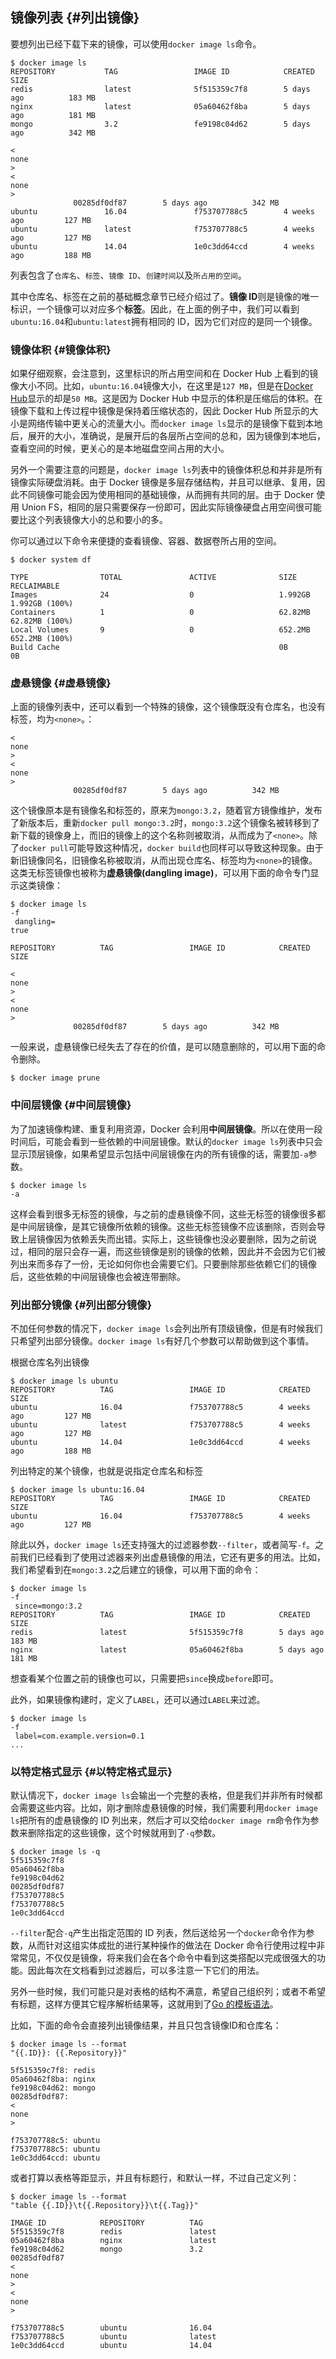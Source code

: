 ## 镜像列表 {#列出镜像}

要想列出已经下载下来的镜像，可以使用`docker image ls`命令。

```
$ docker image ls
REPOSITORY           TAG                 IMAGE ID            CREATED             SIZE
redis                latest              5f515359c7f8        5 days ago          183 MB
nginx                latest              05a60462f8ba        5 days ago          181 MB
mongo                3.2                 fe9198c04d62        5 days ago          342 MB

<
none
>
<
none
>
              00285df0df87        5 days ago          342 MB
ubuntu               16.04               f753707788c5        4 weeks ago         127 MB
ubuntu               latest              f753707788c5        4 weeks ago         127 MB
ubuntu               14.04               1e0c3dd64ccd        4 weeks ago         188 MB

```

列表包含了`仓库名`、`标签`、`镜像 ID`、`创建时间`以及`所占用的空间`。

其中仓库名、标签在之前的基础概念章节已经介绍过了。**镜像 ID**则是镜像的唯一标识，一个镜像可以对应多个**标签**。因此，在上面的例子中，我们可以看到`ubuntu:16.04`和`ubuntu:latest`拥有相同的 ID，因为它们对应的是同一个镜像。

### 镜像体积 {#镜像体积}

如果仔细观察，会注意到，这里标识的所占用空间和在 Docker Hub 上看到的镜像大小不同。比如，`ubuntu:16.04`镜像大小，在这里是`127 MB`，但是在[Docker Hub](https://hub.docker.com/r/library/ubuntu/tags/)显示的却是`50 MB`。这是因为 Docker Hub 中显示的体积是压缩后的体积。在镜像下载和上传过程中镜像是保持着压缩状态的，因此 Docker Hub 所显示的大小是网络传输中更关心的流量大小。而`docker image ls`显示的是镜像下载到本地后，展开的大小，准确说，是展开后的各层所占空间的总和，因为镜像到本地后，查看空间的时候，更关心的是本地磁盘空间占用的大小。

另外一个需要注意的问题是，`docker image ls`列表中的镜像体积总和并非是所有镜像实际硬盘消耗。由于 Docker 镜像是多层存储结构，并且可以继承、复用，因此不同镜像可能会因为使用相同的基础镜像，从而拥有共同的层。由于 Docker 使用 Union FS，相同的层只需要保存一份即可，因此实际镜像硬盘占用空间很可能要比这个列表镜像大小的总和要小的多。

你可以通过以下命令来便捷的查看镜像、容器、数据卷所占用的空间。

```
$ docker system df

TYPE                TOTAL               ACTIVE              SIZE                RECLAIMABLE
Images              24                  0                   1.992GB             1.992GB (100%)
Containers          1                   0                   62.82MB             62.82MB (100%)
Local Volumes       9                   0                   652.2MB             652.2MB (100%)
Build Cache                                                 0B                  0B

```

### 虚悬镜像 {#虚悬镜像}

上面的镜像列表中，还可以看到一个特殊的镜像，这个镜像既没有仓库名，也没有标签，均为`<none>`。：

```
<
none
>
<
none
>
              00285df0df87        5 days ago          342 MB

```

这个镜像原本是有镜像名和标签的，原来为`mongo:3.2`，随着官方镜像维护，发布了新版本后，重新`docker pull mongo:3.2`时，`mongo:3.2`这个镜像名被转移到了新下载的镜像身上，而旧的镜像上的这个名称则被取消，从而成为了`<none>`。除了`docker pull`可能导致这种情况，`docker build`也同样可以导致这种现象。由于新旧镜像同名，旧镜像名称被取消，从而出现仓库名、标签均为`<none>`的镜像。这类无标签镜像也被称为**虚悬镜像\(dangling image\)**，可以用下面的命令专门显示这类镜像：

```
$ docker image ls 
-f
 dangling=
true

REPOSITORY          TAG                 IMAGE ID            CREATED             SIZE

<
none
>
<
none
>
              00285df0df87        5 days ago          342 MB

```

一般来说，虚悬镜像已经失去了存在的价值，是可以随意删除的，可以用下面的命令删除。

```
$ docker image prune

```

### 中间层镜像 {#中间层镜像}

为了加速镜像构建、重复利用资源，Docker 会利用**中间层镜像**。所以在使用一段时间后，可能会看到一些依赖的中间层镜像。默认的`docker image ls`列表中只会显示顶层镜像，如果希望显示包括中间层镜像在内的所有镜像的话，需要加`-a`参数。

```
$ docker image ls 
-a
```

这样会看到很多无标签的镜像，与之前的虚悬镜像不同，这些无标签的镜像很多都是中间层镜像，是其它镜像所依赖的镜像。这些无标签镜像不应该删除，否则会导致上层镜像因为依赖丢失而出错。实际上，这些镜像也没必要删除，因为之前说过，相同的层只会存一遍，而这些镜像是别的镜像的依赖，因此并不会因为它们被列出来而多存了一份，无论如何你也会需要它们。只要删除那些依赖它们的镜像后，这些依赖的中间层镜像也会被连带删除。

### 列出部分镜像 {#列出部分镜像}

不加任何参数的情况下，`docker image ls`会列出所有顶级镜像，但是有时候我们只希望列出部分镜像。`docker image ls`有好几个参数可以帮助做到这个事情。

根据仓库名列出镜像

```
$ docker image ls ubuntu
REPOSITORY          TAG                 IMAGE ID            CREATED             SIZE
ubuntu              16.04               f753707788c5        4 weeks ago         127 MB
ubuntu              latest              f753707788c5        4 weeks ago         127 MB
ubuntu              14.04               1e0c3dd64ccd        4 weeks ago         188 MB

```

列出特定的某个镜像，也就是说指定仓库名和标签

```
$ docker image ls ubuntu:16.04
REPOSITORY          TAG                 IMAGE ID            CREATED             SIZE
ubuntu              16.04               f753707788c5        4 weeks ago         127 MB

```

除此以外，`docker image ls`还支持强大的过滤器参数`--filter`，或者简写`-f`。之前我们已经看到了使用过滤器来列出虚悬镜像的用法，它还有更多的用法。比如，我们希望看到在`mongo:3.2`之后建立的镜像，可以用下面的命令：

```
$ docker image ls 
-f
 since=mongo:3.2
REPOSITORY          TAG                 IMAGE ID            CREATED             SIZE
redis               latest              5f515359c7f8        5 days ago          183 MB
nginx               latest              05a60462f8ba        5 days ago          181 MB

```

想查看某个位置之前的镜像也可以，只需要把`since`换成`before`即可。

此外，如果镜像构建时，定义了`LABEL`，还可以通过`LABEL`来过滤。

```
$ docker image ls 
-f
 label=com.example.version=0.1
...

```

### 以特定格式显示 {#以特定格式显示}

默认情况下，`docker image ls`会输出一个完整的表格，但是我们并非所有时候都会需要这些内容。比如，刚才删除虚悬镜像的时候，我们需要利用`docker image ls`把所有的虚悬镜像的 ID 列出来，然后才可以交给`docker image rm`命令作为参数来删除指定的这些镜像，这个时候就用到了`-q`参数。

```
$ docker image ls -q
5f515359c7f8
05a60462f8ba
fe9198c04d62
00285df0df87
f753707788c5
f753707788c5
1e0c3dd64ccd

```

`--filter`配合`-q`产生出指定范围的 ID 列表，然后送给另一个`docker`命令作为参数，从而针对这组实体成批的进行某种操作的做法在 Docker 命令行使用过程中非常常见，不仅仅是镜像，将来我们会在各个命令中看到这类搭配以完成很强大的功能。因此每次在文档看到过滤器后，可以多注意一下它们的用法。

另外一些时候，我们可能只是对表格的结构不满意，希望自己组织列；或者不希望有标题，这样方便其它程序解析结果等，这就用到了[Go 的模板语法](https://gohugo.io/templates/go-templates/)。

比如，下面的命令会直接列出镜像结果，并且只包含镜像ID和仓库名：

```
$ docker image ls --format 
"{{.ID}}: {{.Repository}}"

5f515359c7f8: redis
05a60462f8ba: nginx
fe9198c04d62: mongo
00285df0df87: 
<
none
>

f753707788c5: ubuntu
f753707788c5: ubuntu
1e0c3dd64ccd: ubuntu

```

或者打算以表格等距显示，并且有标题行，和默认一样，不过自己定义列：

```
$ docker image ls --format 
"table {{.ID}}\t{{.Repository}}\t{{.Tag}}"

IMAGE ID            REPOSITORY          TAG
5f515359c7f8        redis               latest
05a60462f8ba        nginx               latest
fe9198c04d62        mongo               3.2
00285df0df87        
<
none
>
<
none
>

f753707788c5        ubuntu              16.04
f753707788c5        ubuntu              latest
1e0c3dd64ccd        ubuntu              14.04
```




